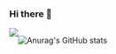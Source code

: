 ### Hi there 👋
<div style="display:flex; flex-direction:row;"><a href="https://velog.io/@coding_cat"><img src="https://img.shields.io/badge/velog-20C997?style=flat&logo=V&logoColor=white&link=https://velog.io/@coding_cat"/></a>


![Anurag's GitHub stats](https://github-readme-stats.vercel.app/api?username=jongkweanlee&show_icons=true&theme=aura_dark)
